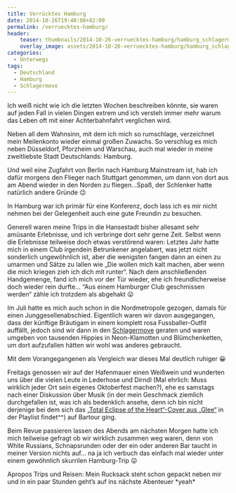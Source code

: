 ```yaml
---
title: Verrücktes Hamburg
date: 2014-10-26T19:40:08+02:00
permalink: /verruecktes-hamburg/
header:
    teaser: thumbnails/2014-10-26-verruecktes-hamburg/hamburg_schlagermove.jpg
    overlay_image: assets/2014-10-26-verruecktes-hamburg/hamburg_schlagermove.jpg
categories:
  - Unterwegs
tags:
  - Deutschland
  - Hamburg
  - Schlagermove
---
```


Ich weiß nicht wie ich die letzten Wochen beschreiben könnte, sie waren auf jeden Fall in vielen Dingen extrem und ich 
versteh immer mehr warum das Leben oft mit einer Achterbahnfahrt verglichen wird.

Neben all dem Wahnsinn, mit dem ich mich so rumschlage, verzeichnet mein Meilenkonto wieder einmal großen Zuwachs. 
So verschlug es mich neben Düsseldorf, Pforzheim und Warschau, auch mal wieder in meine zweitliebste Stadt Deutschlands: Hamburg.

Und weil eine Zugfahrt von Berlin nach Hamburg Mainstream ist, hab ich dafür morgens den Flieger nach Stuttgart genommen, 
um dann von dort aus am Abend wieder in den Norden zu fliegen…Spaß, der Schlenker hatte natürlich andere Gründe 😉

In Hamburg war ich primär für eine Konferenz, doch lass ich es mir nicht nehmen bei der Gelegenheit auch eine gute Freundin zu besuchen.

Generell waren meine Trips in die Hansestadt bisher allesamt sehr amüsante Erlebnisse, und ich verbringe dort sehr gerne Zeit. 
Selbst wenn die Erlebnisse teilweise doch etwas verstörend waren: Letztes Jahr hatte mich in einem Club irgendein Betrunkener angelabert, 
was jetzt nicht sonderlich ungewöhnlich ist, aber die wenigsten fangen dann an einen zu umarmen und Sätze zu lallen 
wie „Die wollen mich kalt machen, aber wenn die mich kriegen zieh ich dich mit runter“. 
Nach dem anschließenden Handgemenge, fand ich mich vor der Tür wieder, ehe ich freundlicherweise doch wieder rein durfte&#8230;
“Aus einem Hamburger Club geschmissen werden“ zähle ich trotzdem als abgehakt 😛

Im Juli hatte es mich auch schon in die Nordmetropole gezogen, damals für einen Junggesellenabschied. 
Eigentlich waren wir davon ausgegangen, dass der künftige Bräutigam in einem komplett rosa Fussballer-Outfit auffällt, 
jedoch sind wir dann in den <a href="http://www.schlagermove.de/" target="_blank">Schlagermove</a> geraten und waren 
umgeben von tausenden Hippies in Neon-Klamotten und Blümchenketten, um dort aufzufallen hätten wir wohl was anderes gebraucht.

Mit dem Vorangegangenen als Vergleich war dieses Mal deutlich ruhiger 😀

Freitags genossen wir auf der Hafenmauer einen Weißwein und wunderten uns über die vielen Leute in Lederhose und 
Dirndl (Mal ehrlich: Muss wirklich jeder Ort sein eigenes Oktoberfest machen?), ehe es samstags nach einer Diskussion 
über Musik (in der mein Geschmack ziemlich durchgefallen ist, was ich als bedenklich ansehe, 
denn ich bin nicht derjenige bei dem sich das <a href="https://www.youtube.com/watch?v=9M3njkjzxy0" target="_blank">„Total Eclipse of the Heart“-Cover aus „Glee“</a> in der Playlist findet^^) auf Bartour ging.

Beim Revue passieren lassen des Abends am nächsten Morgen hatte ich mich teilweise gefragt ob wir wirklich zusammen weg waren, 
denn von White Russians, Schnapsrunden oder der ein oder anderen Bar taucht in meiner Version nichts auf…
na ja ich verbuch das einfach mal wieder unter einem gewöhnlich skurrilen Hamburg-Trip 😛

Apropos Trips und Reisen: Mein Rucksack steht schon gepackt neben mir und in ein paar Stunden geht’s auf ins nächste Abenteuer \*yeah\*